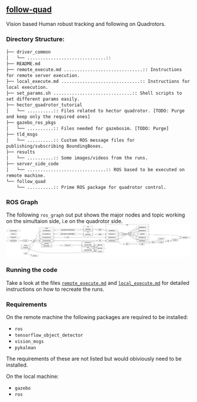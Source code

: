 ## [follow-quad](https://github.com/harshsinh/follow-quad)
Vision based Human robust tracking and following on Quadrotors.

### Directory Structure:
```
├── driver_common
│   └── ..............................::
├── README.md
├── remote_execute.md ..............................:: Instructions for remote server execution.
├── local_execute.md ..............................:: Instructions for local execution.
├── set_params.sh ..............................:: Shell scripts to set different params easily.
├── hector_quadrotor_tutorial
│   └── ..........:: Files related to hector quadrotor. [TODO: Purge and keep only the required ones]
├── gazebo_ros_pkgs
│   └── ..........:: Files needed for gazebosim. [TODO: Purge]
├── tld_msgs
│   └── ..........:: Custom ROS message files for publishing/subscribing BoundingBoxes.
├── results
│   └── ..........:: Some images/videos from the runs.
├── server_side_code
│   └── ..............................:: ROS based to be executed on remote machine.
└── follow_quad
    └── ..........:: Prime ROS package for quadrotor control.
```

### ROS Graph
The following `ros_graph` out put shows the major nodes and topic working on the simultaion side, i.e on the quadrotor side.
![ros-graph](results/fquad_rosgraph1.png?raw=true "ROS Graph")

### Running the code
Take a look at the files [`remote_execute.md`](https://github.com/harshsinh/follow-quad/blob/master/remote_execute.md) and [`local_execute.md`](https://github.com/harshsinh/follow-quad/blob/master/local_execute.md) for detailed instructions on how to recreate the runs.

### Requirements
On the remote machine the following packages are required to be installed:  
* `ros`
* `tensorflow_object_detector`
* `vision_msgs`
* `pykalman`

The requirements of these are not listed but would obiviously need to be installed.

On the local machine:  
* `gazebo`
* `ros`
